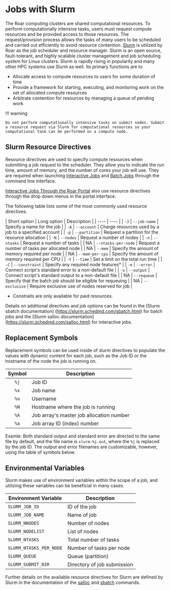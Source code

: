 
# Jobs with Slurm

The Roar computing clusters are shared computational resources. 
To perform computationally intensive tasks, users must request compute resources and be provided access to those resources. 
The request/provision process allows the tasks of many users to be scheduled and carried out efficiently to avoid resource contention. 
[Slurm](https://slurm.schedmd.com) is utilized by Roar as the job scheduler and resource manager. 
Slurm is an open source, fault-tolerant, and highly scalable cluster management and job scheduling system for Linux clusters. 
Slurm is rapidly rising in popularity and many other HPC systems use Slurm as well. 
Its primary functions are to
 
 - Allocate access to compute resources to users for some duration of time
 - Provide a framework for starting, executing, and monitoring work on the set of allocated compute resources
 - Arbitrate contention for resources by managing a queue of pending work

!!! warning

    Do not perform computationally intensive tasks on submit nodes. Submit a resource request via Slurm for computational resources so your computational task can be performed on a compute node.


## Slurm Resource Directives

Resource directives are used to specify compute resources when submitting a job 
request to the scheduler. They allow you to indicate the run time, amount of memory, 
and the number of cores your job will use. They are required when launching 
[Interactive Jobs](#interactive-jobs) and [Batch Jobs](#batch-jobs) through the
command line interface.

[Interactive Jobs Through the Roar Portal](#interactive-jobs-through-the-roar-portal) 
also use resource directives through the drop down menus in the portal interface.

The following table lists some of the most commonly used resource directives.

| Short option | Long option | Description |
| ---- | ---- |
| `-J` | `--job-name` | Specify a name for the job |
| `-A` | `--account` | Charge resources used by a job to a specified account |
| `-p` | `--partition` | Request a partition for the resource allocation |
| `-N` | `--nodes` | Request a number of nodes |
| `-n` | `--ntasks` | Request a number of tasks |
| NA | `--ntasks-per-node` | Request a number of tasks per allocated node |
| NA | `--mem` | Specify the amount of memory required per node |
| NA | `--mem-per-cpu` | Specify the amount of memory required per CPU |
| `-t` | `--time` | Set a limit on the total run time |
| `-C` | `--constraint` | Specify any required node features* |
| `-e` | `--error` | Connect script's standard error to a non-default file |
| `-o` | `--output` | Connect script's standard output to a non-default file |
| NA | `--requeue` | Specify that the batch job should be eligible for requeuing |
| NA | `--exclusive` | Require exclusive use of nodes reserved for job |

* Constraits are only available for paid resources.

Details on additional directives and job options can be found in the [Slurm sbatch documentation]
(https://slurm.schedmd.com/sbatch.html) for batch jobs and the [Slurm salloc documentation]
(https://slurm.schedmd.com/salloc.html) for interactive jobs.

## Replacement Symbols

Replacement symbols can be used inside of slurm directives to populate the 
values with dynamic content for each job, such as the Job ID or the hostname 
of the node the job is running on.

| Symbol | Description |
| :----: | ---- |
| `%j` | Job ID |
| `%x` | Job name |
| `%u` | Username |
| `%N` | Hostname where the job is running |
| `%A` | Job array's master job allocation number |
| `%a` | Job array ID (index) number |

Examle: Both standard output and standard error are directed to the same file by default, 
and the file name is `slurm-%j.out`, where the `%j` is replaced by the job ID. 
The output and error filenames are customizable, however, using the table of 
symbols below.

## Environmental Variables

Slurm makes use of environment variables within the scope of a job, and 
utilizing these variables can be beneficial in many cases.

| Environment Variable | Description |
| ---- | ---- |
| `SLURM_JOB_ID` | ID of the job |
| `SLURM_JOB_NAME` | Name of job |
| `SLURM_NNODES` | Number of nodes |
| `SLURM_NODELIST` | List of nodes |
| `SLURM_NTASKS` | Total number of tasks |
| `SLURM_NTASKS_PER_NODE` | Number of tasks per node |
| `SLURM_QUEUE` | Queue (partition) |
| `SLURM_SUBMIT_DIR` | Directory of job submission |

Further details on the available resource directives for Slurm are defined by Slurm in the documentation of the [salloc](https://slurm.schedmd.com/salloc.html) and [sbatch](https://slurm.schedmd.com/sbatch.html) commands.


